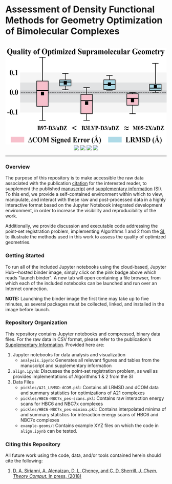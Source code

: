 
Assessment of Density Functional Methods for Geometry Optimization of
Bimolecular Complexes
===

<p  align="center">
<br>
<img src="media/toc.png" alt="Table of Contents Graphic" height=300> <br>
<a href="https://pubs.acs.org/doi/10.1021/acs.jctc.8b00114"><img src="https://img.shields.io/badge/DOI-10.1021%2Facs.jctc.8b00114-blue.svg"/></a>
<a href="https://mybinder.org/v2/gh/cdsgroup/dftoptbench-si/master"><img src="https://mybinder.org/badge.svg"/></a>
<a href="mailto:sherrill@chemistry.gatech.edu"><img src="https://img.shields.io/badge/email-authors-yellowgreen.svg"/></a>
<a href="https://opensource.org/licenses/BSD-3-Clause"><img src="https://img.shields.io/badge/License-BSD%203--Clause-red.svg"/></a>
<br>
</p>

---

### Overview

The purpose of this repository is to make accessible the raw data associated
with the publication [citation]() for the interested reader, to supplement the
published [manuscript]() and [supplementary information]() (SI).  To this end,
we provide a self-contained environment within which to view, manipulate, and
interact with these raw and post-processed data in a highly interactive format
based on the Jupyter Notebook integrated development environment, in order to
increase the visibility and reproducibility of the work.  

Additionally, we provide discussion and executable code addressing the
point-set registration problem, implementing Algorithms 1 and 2 from the
[SI](), to illustrate the methods used in this work to assess the quality of
optimized geometries.  

### Getting Started

To run all of the included Jupyter notebooks using the cloud-based, Jupyter
Hub--hosted binder image, simply click on the pink badge above which reads
"launch binder".  A new tab will open containing a file browser, from which
each of the included notebooks can be launched and run over an Internet
connection.

**NOTE:** Launching the binder image the first time may take up to five
minutes, as several packages must be collected, linked, and installed in the
image before launch.

### Repository Organization

This repository contains Jupyter notebooks and compressed, binary data files.
For the raw data in CSV format, please refer to the publication's
[Supplementary Information](). Provided here are:

1. Jupyter notebooks for data analysis and visualization
    * `analysis.ipynb`: Generates all relevant figures and tables from the
manuscript and supplementary information
2. `align.ipynb`: Discusses the point-set registration problem, as well
as provides implementations of Algorithms 1 & 2 from the SI
3. Data Files
    * `pickles/A21_LRMSD-dCOM.pkl`: Contains all LRMSD and dCOM data and 
summary statistics for optimizations of A21 complexes
    * `pickles/HBC6-NBC7x_pes-scans.pkl`: Contains raw interaction energy 
scans for HBC6 and NBC7x complexes
    * `pickles/HBC6-NBC7x_pes-minima.pkl`: Contains interpolated minima of and 
summary statistics for interaction energy scans of HBC6 and NBC7x complexes
    * `example-geoms/`: Contains example XYZ files on which the code in 
`align.ipynb` can be tested.

### Citing this Repository

All future work using the code, data, and/or tools contained herein should cite
the following:

1. [D. A. Sirianni, A. Alenaizan, D. L. Cheney, and C. D. Sherrill.
*J. Chem. Theory Comput.* In press, (2018)](https://pubs.acs.org/doi/10.1021/acs.jctc.8b00114)



